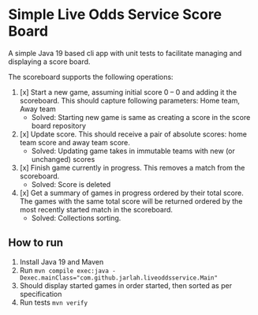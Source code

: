 # Simple Live Odds Service Score Board

A simple Java 19 based cli app with unit tests to facilitate managing and displaying a score board.

The scoreboard supports the following operations:
1. [x] Start a new game, assuming initial score 0 – 0 and adding it the scoreboard.
   This should capture following parameters: Home team, Away team 
   - Solved: Starting new game is same as creating a score in the score board repository
2. [x] Update score. This should receive a pair of absolute scores: home team score and away
   team score. 
   - Solved: Updating game takes in immutable teams with new (or unchanged) scores
3. [x] Finish game currently in progress. This removes a match from the scoreboard.
   - Solved: Score is deleted
4. [x] Get a summary of games in progress ordered by their total score. The games with the same
   total score will be returned ordered by the most recently started match in the scoreboard. 
   - Solved: Collections sorting.

## How to run

1. Install Java 19 and Maven
2. Run `mvn compile exec:java -Dexec.mainClass="com.github.jarlah.liveoddsservice.Main"`
3. Should display started games in order started, then sorted as per specification
4. Run tests `mvn verify`